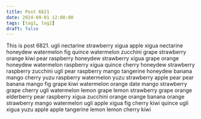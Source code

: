 ```yaml
---
title: Post 6821
date: 2024-09-01 12:00:00
tags: [tag1, tag2]
draft: false
---
```

This is post 6821.
ugli
nectarine
strawberry
xigua
apple
xigua
nectarine
honeydew
watermelon
fig
quince
watermelon
zucchini
grape
strawberry
orange
kiwi
pear
raspberry
honeydew
strawberry
xigua
grape
orange
honeydew
watermelon
raspberry
xigua
quince
cherry
honeydew
strawberry
raspberry
zucchini
ugli
pear
raspberry
mango
tangerine
honeydew
banana
mango
cherry
yuzu
raspberry
watermelon
yuzu
strawberry
apple
pear
pear
banana
mango
fig
grape
kiwi
watermelon
orange
date
mango
strawberry
grape
cherry
ugli
watermelon
lemon
grape
lemon
strawberry
grape
orange
elderberry
pear
raspberry
xigua
zucchini
orange
orange
banana
orange
strawberry
mango
watermelon
ugli
apple
xigua
fig
cherry
kiwi
quince
ugli
xigua
yuzu
apple
apple
tangerine
lemon
lemon
cherry
kiwi
